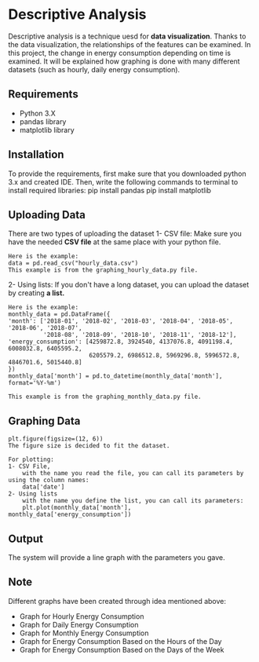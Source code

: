 # Descriptive Analysis

Descriptive analysis is a technique uesd for **data visualization**. Thanks to the data visualization, the relationships of the features can be examined. In this project, the change in energy consumption depending on time is examined. It will be explained how graphing is done with many different datasets (such as hourly, daily energy consumption).

## Requirements
- Python 3.X
- pandas library 
- matplotlib library

## Installation
To provide the requirements, first make sure that you downloaded python 3.x and created IDE. 
Then, write the following commands to terminal to install required libraries:
    pip install pandas
    pip install matplotlib

## Uploading Data
There are two types of uploading the dataset
1- CSV file:
    Make sure you have the needed **CSV file** at the same place with your python file. 

    Here is the example:
    data = pd.read_csv("hourly_data.csv")
    This example is from the graphing_hourly_data.py file. 

2- Using lists:
    If you don't have a long dataset, you can upload the dataset by creating **a list.**

    Here is the example:
    monthly_data = pd.DataFrame({
    'month': ['2018-01', '2018-02', '2018-03', '2018-04', '2018-05', '2018-06', '2018-07',
              '2018-08', '2018-09', '2018-10', '2018-11', '2018-12'],
    'energy_consumption': [4259872.8, 3924540, 4137076.8, 4091198.4, 6008032.8, 6405595.2,
                           6205579.2, 6986512.8, 5969296.8, 5996572.8, 4846701.6, 5015440.8]
    })
    monthly_data['month'] = pd.to_datetime(monthly_data['month'], format='%Y-%m')

    This example is from the graphing_monthly_data.py file. 

## Graphing Data
    plt.figure(figsize=(12, 6))
    The figure size is decided to fit the dataset. 

    For plotting:
    1- CSV File,
        with the name you read the file, you can call its parameters by using the column names:
        data['date']
    2- Using lists
        with the name you define the list, you can call its parameters:
        plt.plot(monthly_data['month'], monthly_data['energy_consumption'])

## Output
The system will provide a line graph with the parameters you gave.

## Note
Different graphs have been created through idea mentioned above:
- Graph for Hourly Energy Consumption
- Graph for Daily Energy Consumption
- Graph for Monthly Energy Consumption
- Graph for Energy Consumption Based on the Hours of the Day
- Graph for Energy Consumption Based on the Days of the Week